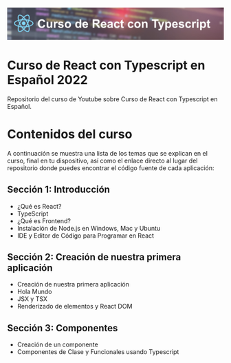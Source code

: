 [![Curso de React con Typescript](banner.jpg)](https://www.youtube.com/watch?v=MfbZd8lhlEo&list=PL5sOO-cTNRUVBoyh-7UIzSYTswoIGtdIo&ab_channel=FrontendAcademy)

# Curso de React con Typescript en Español 2022
Repositorio del curso de Youtube sobre Curso de React con Typescript en Español.


# Contenidos del curso

A continuación se muestra una lista de los temas que se explican en el curso,
final en tu dispositivo, así como el enlace directo al lugar del repositorio donde puedes encontrar el código fuente de cada aplicación:

## Sección 1: Introducción

- ¿Qué es React?
- TypeScript
- ¿Qué es Frontend?
- Instalación de Node.js en Windows, Mac y Ubuntu
- IDE y Editor de Código para Programar en React

## Sección 2: Creación de nuestra primera aplicación
- Creación de nuestra primera aplicación
- Hola Mundo
- JSX y TSX
- Renderizado de elementos y React DOM

## Sección 3: Componentes
- Creación de un componente
- Componentes de Clase y Funcionales usando Typescript

